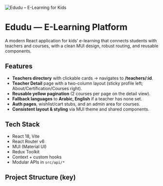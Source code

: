 ![Edudu – E-Learning for Kids](Cover.png)

# Edudu — E-Learning Platform

A modern React application for kids’ e-learning that connects students with teachers and courses, with a clean MUI design, robust routing, and reusable components.

## Features
- **Teachers directory** with clickable cards → navigates to **/teachers/:id**.
- **Teacher Detail** page with a two-column layout (sticky profile left; About/Certification/Courses right).
- **Reusable yellow pagination** (2 courses per page on the detail view).
- **Fallback languages** to **Arabic, English** if a teacher has none set.
- **Auth pages**, wishlist/cart stubs, and an admin area for courses.
- **Consistent layout & styling** via MUI theme and shared components.

## Tech Stack
- React 18, Vite
- React Router v6
- MUI (Material UI)
- Redux Toolkit
- Context + custom hooks
- Modular APIs in `src/api/*`

## Project Structure (key)
